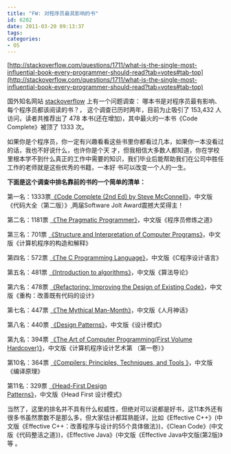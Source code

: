 ```yaml
---
title: "FW: 对程序员最具影响的书"
id: 6202
date: 2011-03-20 09:13:37
tags: 
categories: 
- OS
---
```


[http://stackoverflow.com/questions/1711/what-is-the-single-most-influential-book-every-programmer-should-read?tab=votes#tab-top](http://stackoverflow.com/questions/1711/what-is-the-single-most-influential-book-every-programmer-should-read?tab=votes#tab-top)

国外知名网站 [stackoverflow](http://stackoverflow.com/questions/1711/what-is-the-single-most-influential-book-every-programmer-should-read?tab=votes#tab-top) 上有一个问题调查： 哪本书是对程序员最有影响、每个程序员都该阅读的书？， 这个调查已历时两年，目前为止吸引了 153,432 人访问，读者共推荐出了 478 本书(还在增加)，其中最火的一本书《Code Complete》被顶了 1333 次。

如果你是个程序员，你一定有兴趣看看这些书里你都看过几本，如果你一本没看过的话，我也不好说什么，也许你是个天 才，但我相信大多数人都知道，你在学校里根本学不到什么真正的工作中需要的知识，我们毕业后能帮助我们在公司中胜任工作的老师就是这些优秀的书籍，一本好 书可以改变一个人的一生。

**下面是这个调查中排名靠前的书的一个简单的清单：**

第一名：1333票[《Code Complete (2nd Ed) by Steve McConnell》](http://cc2e.com/)，中文版《代码大全（第二版）》,两届Software Jolt Award震撼大奖得主！

第二名：1181票 [《The Pragmatic Programmer》](http://www.pragprog.com/titles/tpp/the-pragmatic-programmer)，中文版《程序员修炼之道》

第三名：701票 [《Structure and Interpretation of Computer Programs》](http://rads.stackoverflow.com/amzn/click/0262510871)，中文版《计算机程序的构造和解释》

第四名：572票 [《The C Programming Language》](http://rads.stackoverflow.com/amzn/click/0131103628)，中文版《C程序设计语言》

第五名：481票 [《Introduction to algorithms》](http://rads.stackoverflow.com/amzn/click/0262032937)，中文版《算法导论》

第六名：478票 [《Refactoring: Improving the Design of Existing Code》](http://rads.stackoverflow.com/amzn/click/0201485672)，中文版《重构：改善既有代码的设计》

第七名：447票 [《The Mythical Man-Month》](http://rads.stackoverflow.com/amzn/click/0201835959)，中文版《人月神话》

第八名：440票 [《Design Patterns》](http://c2.com/cgi/wiki?DesignPatternsBook)，中文版《设计模式》

第九名：394票 [《The Art of Computer Programming(First Volume Hardcover)》](http://www-cs-faculty.stanford.edu/%7Euno/taocp.html)，中文版《计算机程序设计艺术第 （第一卷）》

第10名：364票 [《Compilers: Principles, Techniques, and Tools 》](http://rads.stackoverflow.com/amzn/click/0321486811)，中文版《编译原理》

第11名：329票 [《Head-First Design Patterns》](http://rads.stackoverflow.com/amzn/click/0596007124)，中文版《Head First 设计模式》

当然了，这里的排名并不具有什么权威性，但绝对可以说都是好书，这11本外还有很多书虽然票数不是那么多，但大家估计都耳熟能详，比如《Effective C++》(中文版《Effective C++：改善程序与设计的55个具体做法》)，《Clean Code》(中文版《代码整洁之道》)，《Effective Java》(中文版《Effective Java中文版(第2版)》等 。
